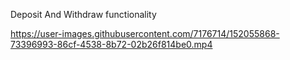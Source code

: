 
Deposit And Withdraw functionality

https://user-images.githubusercontent.com/7176714/152055868-73396993-86cf-4538-8b72-02b26f814be0.mp4

